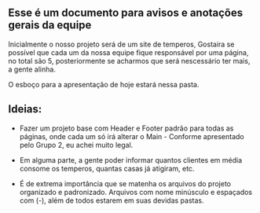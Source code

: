## Esse é um documento para avisos e anotações gerais da equipe ##

Inicialmente o nosso projeto será de um site de temperos,
Gostaira se possível que cada um da nossa equipe fique responsável por uma página, no total são 5, posteriormente se acharmos que será nescessário ter mais, a gente alinha.

O esboço para a apresentação de hoje estará nessa pasta.




## Ideias: 
- Fazer um projeto base com Header e Footer padrão para todas as páginas, onde cada um só irá alterar o Main - Conforme apresentado pelo Grupo 2, eu achei muito legal.

- Em alguma parte, a gente poder informar quantos clientes em média consome os temperos, quantas casas já atigiram, etc.

- É de extrema importância que se matenha os arquivos do projeto organizado e padronizado. Arquivos com nome minúsculo e espaçados com (-), além de todos estarem em suas devidas pastas.
